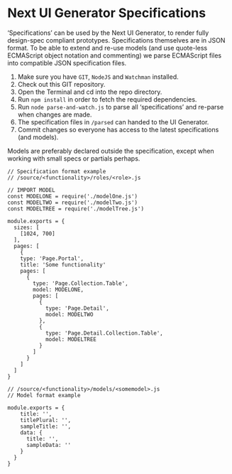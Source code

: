 # Next  UI Generator Specifications

‘Specifications’ can be used by the Next UI Generator, to render fully design-spec compliant prototypes. Specifications themselves are in JSON format. To be able to extend and re-use models (and use quote-less ECMAScript object notation and commenting) we parse ECMAScript files into compatible JSON specification files.

1. Make sure you have `GIT`, `NodeJS` and `Watchman` installed.
2. Check out this GIT repository.
3. Open the Terminal and cd into the repo directory.
4. Run `npm install` in order to fetch the required dependencies.
5. Run `node parse-and-watch.js` to parse all ‘specifications’ and re-parse when changes are made.
6. The specification files in `/parsed` can handed to the UI Generator.
7. Commit changes so everyone has access to the latest specifications (and models).

Models are preferably declared outside the specification, except when working with small specs or partials perhaps.
```
// Specification format example
// /source/<functionality>/roles/<role>.js

// IMPORT MODEL
const MODELONE = require('./modelOne.js')
const MODELTWO = require('./modelTwo.js')
const MODELTREE = require('./modelTree.js')

module.exports = {
  sizes: [
    [1024, 700]
  ],
  pages: [
    {
    type: 'Page.Portal',
    title: 'Some functionality'
    pages: [
      {
        type: 'Page.Collection.Table',
        model: MODELONE,
        pages: [
          {
            type: 'Page.Detail',
            model: MODELTWO
          },
          {
            type: 'Page.Detail.Collection.Table',
            model: MODELTREE
          }
        ]
      }
    ]
  ]
}
```

```
// /source/<functionality>/models/<somemodel>.js
// Model format example

module.exports = {
    title: '',
    titlePlural: '',
    sampleTitle: '',
    data: {
      title: '',
      sampleData: ''
    }
  }
}
```
